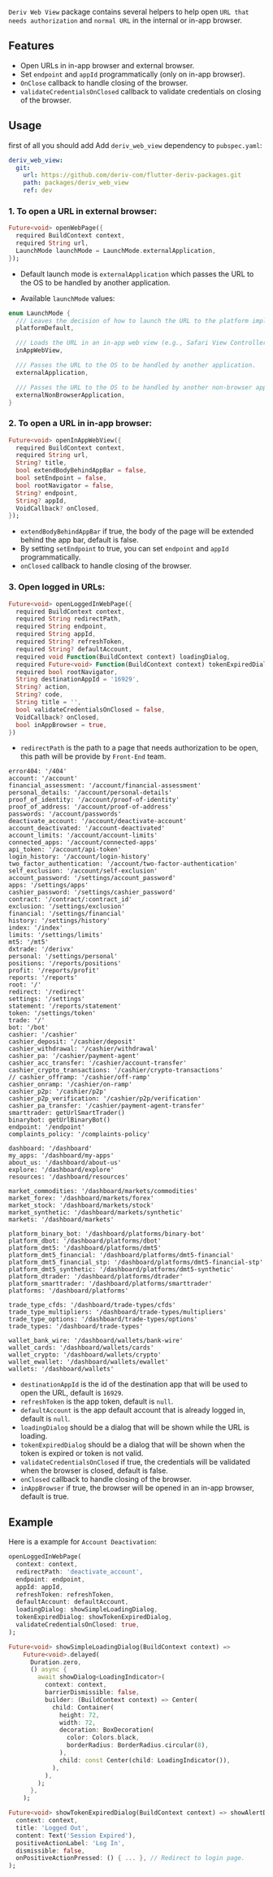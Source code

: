 `Deriv Web View` package contains several helpers to help open `URL that needs authorization` and `normal URL` in the internal or in-app browser.

## Features

- Open URLs in in-app browser and external browser.
- Set `endpoint` and `appId` programmatically (only on in-app browser).
- `OnClose` callback to handle closing of the browser.
- `validateCredentialsOnClosed` callback to validate credentials on closing of the browser.

## Usage

first of all you should add Add `deriv_web_view` dependency to `pubspec.yaml`:

```yaml
deriv_web_view:
  git:
    url: https://github.com/deriv-com/flutter-deriv-packages.git
    path: packages/deriv_web_view
    ref: dev
```

### 1. To open a URL in external browser:

```dart
Future<void> openWebPage({
  required BuildContext context,
  required String url,
  LaunchMode launchMode = LaunchMode.externalApplication,
});
```

- Default launch mode is `externalApplication` which passes the URL to the OS to be handled by another application.

- Available `launchMode` values:

```dart
enum LaunchMode {
  /// Leaves the decision of how to launch the URL to the platform implementation.
  platformDefault,

  /// Loads the URL in an in-app web view (e.g., Safari View Controller).
  inAppWebView,

  /// Passes the URL to the OS to be handled by another application.
  externalApplication,

  /// Passes the URL to the OS to be handled by another non-browser application.
  externalNonBrowserApplication,
}

```

### 2. To open a URL in in-app browser:

```dart
Future<void> openInAppWebView({
  required BuildContext context,
  required String url,
  String? title,
  bool extendBodyBehindAppBar = false,
  bool setEndpoint = false,
  bool rootNavigator = false,
  String? endpoint,
  String? appId,
  VoidCallback? onClosed,
});
```

- `extendBodyBehindAppBar` if true, the body of the page will be extended behind the app bar, default is false.
- By setting `setEndpoint` to true, you can set `endpoint` and `appId` programmatically.
- `onClosed` callback to handle closing of the browser.

### 3. Open logged in URLs:

```dart
Future<void> openLoggedInWebPage({
  required BuildContext context,
  required String redirectPath,
  required String endpoint,
  required String appId,
  required String? refreshToken,
  required String? defaultAccount,
  required void Function(BuildContext context) loadingDialog,
  required Future<void> Function(BuildContext context) tokenExpiredDialog,
  required bool rootNavigator,
  String destinationAppId = '16929',
  String? action,
  String? code,
  String title = '',
  bool validateCredentialsOnClosed = false,
  VoidCallback? onClosed,
  bool inAppBrowser = true,
})
```

- `redirectPath` is the path to a page that needs authorization to be open, this path will be provide by `Front-End` team.

```
error404: '/404'
account: '/account'
financial_assessment: '/account/financial-assessment'
personal_details: '/account/personal-details'
proof_of_identity: '/account/proof-of-identity'
proof_of_address: '/account/proof-of-address'
passwords: '/account/passwords'
deactivate_account: '/account/deactivate-account'
account_deactivated: '/account-deactivated'
account_limits: '/account/account-limits'
connected_apps: '/account/connected-apps'
api_token: '/account/api-token'
login_history: '/account/login-history'
two_factor_authentication: '/account/two-factor-authentication'
self_exclusion: '/account/self-exclusion'
account_password: '/settings/account_password'
apps: '/settings/apps'
cashier_password: '/settings/cashier_password'
contract: '/contract/:contract_id'
exclusion: '/settings/exclusion'
financial: '/settings/financial'
history: '/settings/history'
index: '/index'
limits: '/settings/limits'
mt5: '/mt5'
dxtrade: '/derivx'
personal: '/settings/personal'
positions: '/reports/positions'
profit: '/reports/profit'
reports: '/reports'
root: '/'
redirect: '/redirect'
settings: '/settings'
statement: '/reports/statement'
token: '/settings/token'
trade: '/'
bot: '/bot'
cashier: '/cashier'
cashier_deposit: '/cashier/deposit'
cashier_withdrawal: '/cashier/withdrawal'
cashier_pa: '/cashier/payment-agent'
cashier_acc_transfer: '/cashier/account-transfer'
cashier_crypto_transactions: '/cashier/crypto-transactions'
// cashier_offramp: '/cashier/off-ramp'
cashier_onramp: '/cashier/on-ramp'
cashier_p2p: '/cashier/p2p'
cashier_p2p_verification: '/cashier/p2p/verification'
cashier_pa_transfer: '/cashier/payment-agent-transfer'
smarttrader: getUrlSmartTrader()
binarybot: getUrlBinaryBot()
endpoint: '/endpoint'
complaints_policy: '/complaints-policy'

dashboard: '/dashboard'
my_apps: '/dashboard/my-apps'
about_us: '/dashboard/about-us'
explore: '/dashboard/explore'
resources: '/dashboard/resources'

market_commodities: '/dashboard/markets/commodities'
market_forex: '/dashboard/markets/forex'
market_stock: '/dashboard/markets/stock'
market_synthetic: '/dashboard/markets/synthetic'
markets: '/dashboard/markets'

platform_binary_bot: '/dashboard/platforms/binary-bot'
platform_dbot: '/dashboard/platforms/dbot'
platform_dmt5: '/dashboard/platforms/dmt5'
platform_dmt5_financial: '/dashboard/platforms/dmt5-financial'
platform_dmt5_financial_stp: '/dashboard/platforms/dmt5-financial-stp'
platform_dmt5_synthetic: '/dashboard/platforms/dmt5-synthetic'
platform_dtrader: '/dashboard/platforms/dtrader'
platform_smarttrader: '/dashboard/platforms/smarttrader'
platforms: '/dashboard/platforms'

trade_type_cfds: '/dashboard/trade-types/cfds'
trade_type_multipliers: '/dashboard/trade-types/multipliers'
trade_type_options: '/dashboard/trade-types/options'
trade_types: '/dashboard/trade-types'

wallet_bank_wire: '/dashboard/wallets/bank-wire'
wallet_cards: '/dashboard/wallets/cards'
wallet_crypto: '/dashboard/wallets/crypto'
wallet_ewallet: '/dashboard/wallets/ewallet'
wallets: '/dashboard/wallets'
```

- `destinationAppId` is the id of the destination app that will be used to open the URL, default is `16929`.
- `refreshToken` is the app token, default is `null`.
- `defaultAccount` is the app default account that is already logged in, default is `null`.
- `loadingDialog` should be a dialog that will be shown while the URL is loading.
- `tokenExpiredDialog` should be a dialog that will be shown when the token is expired or token is not valid.
- `validateCredentialsOnClosed` if true, the credentials will be validated when the browser is closed, default is false.
- `onClosed` callback to handle closing of the browser.
- `inAppBrowser` if true, the browser will be opened in an in-app browser, default is true.

## Example

Here is a example for `Account Deactivation`:

```dart
openLoggedInWebPage(
  context: context,
  redirectPath: 'deactivate_account',
  endpoint: endpoint,
  appId: appId,
  refreshToken: refreshToken,
  defaultAccount: defaultAccount,
  loadingDialog: showSimpleLoadingDialog,
  tokenExpiredDialog: showTokenExpiredDialog,
  validateCredentialsOnClosed: true,
);

Future<void> showSimpleLoadingDialog(BuildContext context) =>
    Future<void>.delayed(
      Duration.zero,
      () async {
        await showDialog<LoadingIndicator>(
          context: context,
          barrierDismissible: false,
          builder: (BuildContext context) => Center(
            child: Container(
              height: 72,
              width: 72,
              decoration: BoxDecoration(
                color: Colors.black,
                borderRadius: BorderRadius.circular(8),
              ),
              child: const Center(child: LoadingIndicator()),
            ),
          ),
        );
      },
    );

Future<void> showTokenExpiredDialog(BuildContext context) => showAlertDialog(
  context: context,
  title: 'Logged Out',
  content: Text('Session Expired'),
  positiveActionLabel: 'Log In',
  dismissible: false,
  onPositiveActionPressed: () { ... }, // Redirect to login page.
);
```
